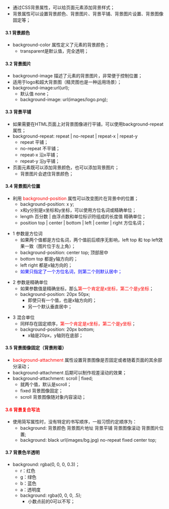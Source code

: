 <!--
 * @Descripttion: 
 * @version: 
 * @Author: 唐帆
 * @Date: 2020-04-05 14:24:55
 * @LastEditors: 唐帆
 * @LastEditTime: 2020-04-05 16:28:09
 -->

- 通过CSS背景属性，可以给页面元素添加背景样式；
- 背景属性可以设置背景颜色、背景图片、背景平铺、背景图片设置、背景图像固定等；

#### 3.1 背景颜色
- background-color 属性定义了元素的背景颜色；
    - transparent是默认值，完全透明；

#### 3.2 背景图片
- background-image 描述了元素的背景图片，非常便于控制位置；
- 适用于logo和超大背景图（精灵图也是一种运用场景）；
- background-image:url(url);
    - 默认值 none；
    - background-image: url(images/logo.png);

#### 3.3 背景平铺
- 如果需要在HTML页面上对背景图像进行平铺，可以使用background-repeat属性；
- background-repeat: repeat | no-repeat | repeat-x | repeat-y
    - repeat 平铺；
    - no-repeat 不平铺；
    - repeat-x 沿x平铺；
    - repeat-y 沿y平铺；
- 页面元素既可以添加背景颜色，也可以添加背景图片；
    - 背景图片会遮住背景颜色；

#### 3.4 背景图片位置
- 利用 <font color=red>background-position</font> 属性可以改变图片在背景中的位置；
    - background-position: x y;
    - x和y分别是x坐标和y坐标，可以使用方位名词或精确单位；
    - length 百分数 | 由浮点数和单位标识符组成的长度值 精确单位；
    - position top | center | bottom | left | center | right 方位名词；
>
- 1 参数是方位词
    - 如果两个值都是方位名词，两个值前后顺序无影响，left top 和 top left效果一致（图片位于左上角）；
    - background-position: center top; 顶部居中
    - bottom top 都是y轴方向的；
    - left right 都是x轴方向的；
    - <font color=blue>如果只指定了一个方位名词，则第二个则默认居中；</font>
>
- 2 参数是精确单位
    - 如果参数值是精确坐标，那么<font color=red>第一个肯定是x坐标，第二个是y坐标</font>；
    - background-position: 20px 50px;
        - 即使只有一个值，也是x轴方向的；
        - 另一个默认垂直居中；
>
- 3 混合单位
    - 同样存在固定顺序，<font color=red>第一个肯定是x坐标，第二个是y坐标</font>；
    - background-position: 20px bottom;
        - x轴是20px，y轴则在底部；
    
#### 3.5 背景图像固定（背景附着）
- <font color=red>background-attachment</font> 属性设置背景图像是否固定或者随着页面的其余部分滚动；
- background-attachment 后期可以制作视差滚动的效果；
- background-attachment: scroll | fixed; 
    - 就两个值，默认是scroll；
    - fixed 背景图像固定；
    - scroll 背景图像随对象内容滚动；

#### <font color=red>3.6 背景复合写法</font>
- 使用简写属性时，没有特定的书写顺序，一般习惯约定顺序为：
    - background: 背景颜色 背景图片地址 背景平铺 背景图像滚动 背景图片位置;
    - background: black url(images/bg.jpg) no-repeat fixed center top;

#### 3.7 背景色半透明
- background: rgba(0, 0, 0, 0.3)；
    - r：红色
    - g：绿色
    - b：蓝色
    - a：透明度
    - background: rgba(0, 0, 0, .5);
        - 小数点前的0可以不写；
